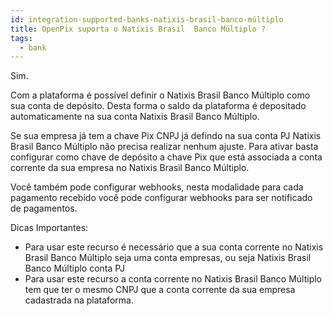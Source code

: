 ```yaml
---
id: integration-supported-banks-natixis-brasil-banco-múltiplo
title: OpenPix suporta o Natixis Brasil  Banco Múltiplo ?
tags:
  - bank
---
```


Sim.

Com a plataforma é possível definir o Natixis Brasil  Banco Múltiplo como sua conta de depósito. Desta forma o saldo da plataforma é depositado automaticamente na sua conta Natixis Brasil  Banco Múltiplo.

Se sua empresa já tem a chave Pix CNPJ já defindo na sua conta PJ Natixis Brasil  Banco Múltiplo não precisa realizar nenhum ajuste. Para ativar basta configurar como chave de depósito a chave Pix que está associada a conta corrente da sua empresa no Natixis Brasil  Banco Múltiplo.

Você também pode configurar webhooks, nesta modalidade para cada pagamento recebido você pode configurar webhooks para ser notificado de pagamentos.

Dicas Importantes:

- Para usar este recurso é necessário que a sua conta corrente no Natixis Brasil  Banco Múltiplo seja uma conta empresas, ou seja Natixis Brasil  Banco Múltiplo conta PJ
- Para usar este recurso a conta corrente no Natixis Brasil  Banco Múltiplo tem que ter o mesmo CNPJ que a conta corrente da sua empresa cadastrada na plataforma.
